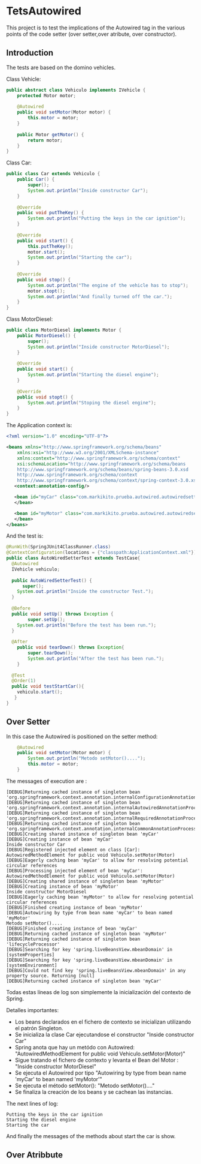 # TetsAutowired
This project is to test the implications of the Autowired tag in the various points of the code setter (over setter,over atribute, over constructor).

## Introduction
The tests are based on the domino vehicles.

Class Vehicle:
```java
public abstract class Vehiculo implements IVehicle {
	protected Motor motor;
  
	@Autowired
	public void setMotor(Motor motor) {
		this.motor = motor;
	}
  
	public Motor getMotor() {
		return motor;
	}	
}
```
Class Car:
```java
public class Car extends Vehiculo {		
	public Car() {
		super();
		System.out.println("Inside constructor Car");
	}
  
	@Override
	public void putTheKey() {
		System.out.println("Putting the keys in the car ignition");		
	}
  
	@Override
	public void start() {
		this.putTheKey();
		motor.start();
		System.out.println("Starting the car");
	}
  
	@Override
	public void stop() {
		System.out.println("The engine of the vehicle has to stop");
		motor.stopt();
		System.out.println("And finally turned off the car.");	
	}
}

```
Class MotorDiesel:
```java
public class MotorDiesel implements Motor {
	public MotorDiesel() {
		super();
		System.out.println("Inside constructor MotorDiesel");
	}
  
	@Override
	public void start() {
		System.out.println("Starting the diesel engine");
	}
  
	@Override
	public void stopt() {
		System.out.println("Stoping the diesel engine");		
	}
}
```
The Application context is:
```xml
<?xml version="1.0" encoding="UTF-8"?>

<beans xmlns="http://www.springframework.org/schema/beans"
    xmlns:xsi="http://www.w3.org/2001/XMLSchema-instance"
    xmlns:context="http://www.springframework.org/schema/context"
    xsi:schemaLocation="http://www.springframework.org/schema/beans
    http://www.springframework.org/schema/beans/spring-beans-3.0.xsd
    http://www.springframework.org/schema/context
    http://www.springframework.org/schema/context/spring-context-3.0.xsd">
   <context:annotation-config/>

   <bean id="myCar" class="com.markikito.prueba.autowired.autowiredsetter.vehicle.impl.Car">
   </bean>

   <bean id="myMotor" class="com.markikito.prueba.autowired.autowiredsetter.vehicle.impl.MotorDiesel">
   </bean>
</beans>
```
And the test is:
```java
@RunWith(SpringJUnit4ClassRunner.class)
@ContextConfiguration(locations = {"classpath:ApplicationContext.xml"})
public class AutoWiredSetterTest extends TestCase{
  @Autowired
  IVehicle vehiculo;
	
  public AutoWiredSetterTest() {
	  super();
    System.out.println("Inside the constructor Test.");
  }
    
  @Before
  public void setUp() throws Exception {
		super.setUp();
   	System.out.println("Before the test has been run.");
  }	
	
  @After
	public void tearDown() throws Exception{
		super.tearDown();
		System.out.println("After the test has been run.");
	}
  
  @Test
  @Order(1)
  public void testStartCar(){
    vehiculo.start();
   }
}
```


## Over Setter
In this case the Autowired is positioned on the setter method:
```java
	@Autowired
	public void setMotor(Motor motor) {
		System.out.println("Metodo setMotor()....");
		this.motor = motor;
	}
```

The messages of execution are :

```shell
[DEBUG]Returning cached instance of singleton bean 'org.springframework.context.annotation.internalConfigurationAnnotationProcessor'
[DEBUG]Returning cached instance of singleton bean 'org.springframework.context.annotation.internalAutowiredAnnotationProcessor'
[DEBUG]Returning cached instance of singleton bean 'org.springframework.context.annotation.internalRequiredAnnotationProcessor'
[DEBUG]Returning cached instance of singleton bean 'org.springframework.context.annotation.internalCommonAnnotationProcessor'
[DEBUG]Creating shared instance of singleton bean 'myCar'
[DEBUG]Creating instance of bean 'myCar'
Inside constructor Car
[DEBUG]Registered injected element on class [Car]: AutowiredMethodElement for public void Vehiculo.setMotor(Motor)
[DEBUG]Eagerly caching bean 'myCar' to allow for resolving potential circular references
[DEBUG]Processing injected element of bean 'myCar': AutowiredMethodElement for public void Vehiculo.setMotor(Motor)
[DEBUG]Creating shared instance of singleton bean 'myMotor'
[DEBUG]Creating instance of bean 'myMotor'
Inside constructor MotorDiesel
[DEBUG]Eagerly caching bean 'myMotor' to allow for resolving potential circular references
[DEBUG]Finished creating instance of bean 'myMotor'
[DEBUG]Autowiring by type from bean name 'myCar' to bean named 'myMotor'
Metodo setMotor()....
[DEBUG]Finished creating instance of bean 'myCar'
[DEBUG]Returning cached instance of singleton bean 'myMotor'
[DEBUG]Returning cached instance of singleton bean 'lifecycleProcessor'
[DEBUG]Searching for key 'spring.liveBeansView.mbeanDomain' in [systemProperties]
[DEBUG]Searching for key 'spring.liveBeansView.mbeanDomain' in [systemEnvironment]
[DEBUG]Could not find key 'spring.liveBeansView.mbeanDomain' in any property source. Returning [null]
[DEBUG]Returning cached instance of singleton bean 'myCar'
```
Todas estas líneas de log son simplemente la inicialización del contexto de Spring.

Detalles importantes:
- Los beans declarados en el fichero de contexto se inicializan utilizando el patrón Singleton.
- Se inicializa la clase Car ejecutandose el constructor "Inside constructor Car"
- Spring anota que hay un metódo con Autowired: "AutowiredMethodElement for public void Vehiculo.setMotor(Motor)"
- Sigue tratando el fichero de contexto y levanta el Bean del Motor : "Inside constructor MotorDiesel"
- Se ejecuta el Autowired por tipo "Autowiring by type from bean name 'myCar' to bean named 'myMotor'"
- Se ejecuta el método setMotor(): "Metodo setMotor()...."
- Se finaliza la creación de los beans y se cachean las instancias.
 
 The next lines of log:
```shell
Putting the keys in the car ignition
Starting the diesel engine
Starting the car
```

And finally the messages of the methods about start the car is show.

## Over Atribbute

